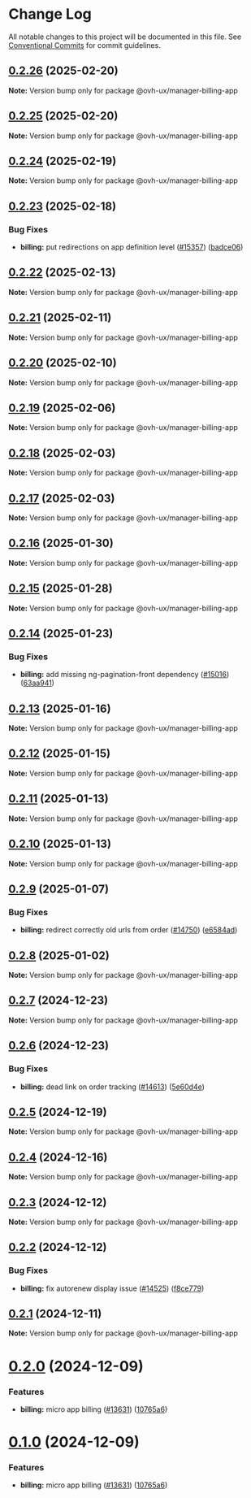 # Change Log

All notable changes to this project will be documented in this file.
See [Conventional Commits](https://conventionalcommits.org) for commit guidelines.

## [0.2.26](https://github.com/ovh/manager/compare/@ovh-ux/manager-billing-app@0.2.25...@ovh-ux/manager-billing-app@0.2.26) (2025-02-20)

**Note:** Version bump only for package @ovh-ux/manager-billing-app





## [0.2.25](https://github.com/ovh/manager/compare/@ovh-ux/manager-billing-app@0.2.24...@ovh-ux/manager-billing-app@0.2.25) (2025-02-20)

**Note:** Version bump only for package @ovh-ux/manager-billing-app





## [0.2.24](https://github.com/ovh/manager/compare/@ovh-ux/manager-billing-app@0.2.23...@ovh-ux/manager-billing-app@0.2.24) (2025-02-19)

**Note:** Version bump only for package @ovh-ux/manager-billing-app





## [0.2.23](https://github.com/ovh/manager/compare/@ovh-ux/manager-billing-app@0.2.22...@ovh-ux/manager-billing-app@0.2.23) (2025-02-18)


### Bug Fixes

* **billing:** put redirections on app definition level ([#15357](https://github.com/ovh/manager/issues/15357)) ([badce06](https://github.com/ovh/manager/commit/badce06aad331ac563c5121cd94f16ea020c1114))





## [0.2.22](https://github.com/ovh/manager/compare/@ovh-ux/manager-billing-app@0.2.21...@ovh-ux/manager-billing-app@0.2.22) (2025-02-13)

**Note:** Version bump only for package @ovh-ux/manager-billing-app





## [0.2.21](https://github.com/ovh/manager/compare/@ovh-ux/manager-billing-app@0.2.20...@ovh-ux/manager-billing-app@0.2.21) (2025-02-11)

**Note:** Version bump only for package @ovh-ux/manager-billing-app





## [0.2.20](https://github.com/ovh/manager/compare/@ovh-ux/manager-billing-app@0.2.19...@ovh-ux/manager-billing-app@0.2.20) (2025-02-10)

**Note:** Version bump only for package @ovh-ux/manager-billing-app





## [0.2.19](https://github.com/ovh/manager/compare/@ovh-ux/manager-billing-app@0.2.18...@ovh-ux/manager-billing-app@0.2.19) (2025-02-06)

**Note:** Version bump only for package @ovh-ux/manager-billing-app





## [0.2.18](https://github.com/ovh/manager/compare/@ovh-ux/manager-billing-app@0.2.17...@ovh-ux/manager-billing-app@0.2.18) (2025-02-03)

**Note:** Version bump only for package @ovh-ux/manager-billing-app





## [0.2.17](https://github.com/ovh/manager/compare/@ovh-ux/manager-billing-app@0.2.16...@ovh-ux/manager-billing-app@0.2.17) (2025-02-03)

**Note:** Version bump only for package @ovh-ux/manager-billing-app





## [0.2.16](https://github.com/ovh/manager/compare/@ovh-ux/manager-billing-app@0.2.15...@ovh-ux/manager-billing-app@0.2.16) (2025-01-30)

**Note:** Version bump only for package @ovh-ux/manager-billing-app





## [0.2.15](https://github.com/ovh/manager/compare/@ovh-ux/manager-billing-app@0.2.14...@ovh-ux/manager-billing-app@0.2.15) (2025-01-28)

**Note:** Version bump only for package @ovh-ux/manager-billing-app





## [0.2.14](https://github.com/ovh/manager/compare/@ovh-ux/manager-billing-app@0.2.13...@ovh-ux/manager-billing-app@0.2.14) (2025-01-23)


### Bug Fixes

* **billing:** add missing ng-pagination-front dependency ([#15016](https://github.com/ovh/manager/issues/15016)) ([63aa941](https://github.com/ovh/manager/commit/63aa941073bfdec51b9eb186c92fa3f8e76a0c85))





## [0.2.13](https://github.com/ovh/manager/compare/@ovh-ux/manager-billing-app@0.2.12...@ovh-ux/manager-billing-app@0.2.13) (2025-01-16)

**Note:** Version bump only for package @ovh-ux/manager-billing-app





## [0.2.12](https://github.com/ovh/manager/compare/@ovh-ux/manager-billing-app@0.2.11...@ovh-ux/manager-billing-app@0.2.12) (2025-01-15)

**Note:** Version bump only for package @ovh-ux/manager-billing-app





## [0.2.11](https://github.com/ovh/manager/compare/@ovh-ux/manager-billing-app@0.2.10...@ovh-ux/manager-billing-app@0.2.11) (2025-01-13)

**Note:** Version bump only for package @ovh-ux/manager-billing-app





## [0.2.10](https://github.com/ovh/manager/compare/@ovh-ux/manager-billing-app@0.2.9...@ovh-ux/manager-billing-app@0.2.10) (2025-01-13)

**Note:** Version bump only for package @ovh-ux/manager-billing-app





## [0.2.9](https://github.com/ovh/manager/compare/@ovh-ux/manager-billing-app@0.2.8...@ovh-ux/manager-billing-app@0.2.9) (2025-01-07)


### Bug Fixes

* **billing:** redirect correctly old urls from order ([#14750](https://github.com/ovh/manager/issues/14750)) ([e6584ad](https://github.com/ovh/manager/commit/e6584ada69e3c8d136f0ea62fdde7002dc9c7059))





## [0.2.8](https://github.com/ovh/manager/compare/@ovh-ux/manager-billing-app@0.2.7...@ovh-ux/manager-billing-app@0.2.8) (2025-01-02)

**Note:** Version bump only for package @ovh-ux/manager-billing-app





## [0.2.7](https://github.com/ovh/manager/compare/@ovh-ux/manager-billing-app@0.2.6...@ovh-ux/manager-billing-app@0.2.7) (2024-12-23)

**Note:** Version bump only for package @ovh-ux/manager-billing-app





## [0.2.6](https://github.com/ovh/manager/compare/@ovh-ux/manager-billing-app@0.2.5...@ovh-ux/manager-billing-app@0.2.6) (2024-12-23)


### Bug Fixes

* **billing:** dead link on order tracking ([#14613](https://github.com/ovh/manager/issues/14613)) ([5e60d4e](https://github.com/ovh/manager/commit/5e60d4e77661f249252a2e4de32c6b18ff7c6838))





## [0.2.5](https://github.com/ovh/manager/compare/@ovh-ux/manager-billing-app@0.2.4...@ovh-ux/manager-billing-app@0.2.5) (2024-12-19)

**Note:** Version bump only for package @ovh-ux/manager-billing-app





## [0.2.4](https://github.com/ovh/manager/compare/@ovh-ux/manager-billing-app@0.2.3...@ovh-ux/manager-billing-app@0.2.4) (2024-12-16)

**Note:** Version bump only for package @ovh-ux/manager-billing-app





## [0.2.3](https://github.com/ovh/manager/compare/@ovh-ux/manager-billing-app@0.2.2...@ovh-ux/manager-billing-app@0.2.3) (2024-12-12)

**Note:** Version bump only for package @ovh-ux/manager-billing-app





## [0.2.2](https://github.com/ovh/manager/compare/@ovh-ux/manager-billing-app@0.2.1...@ovh-ux/manager-billing-app@0.2.2) (2024-12-12)


### Bug Fixes

* **billing:** fix autorenew display issue ([#14525](https://github.com/ovh/manager/issues/14525)) ([f8ce779](https://github.com/ovh/manager/commit/f8ce77915a06cbc7e876d2649f5d17ced23c4580))





## [0.2.1](https://github.com/ovh/manager/compare/@ovh-ux/manager-billing-app@0.2.0...@ovh-ux/manager-billing-app@0.2.1) (2024-12-11)

**Note:** Version bump only for package @ovh-ux/manager-billing-app





# [0.2.0](https://github.com/ovh/manager/compare/@ovh-ux/manager-billing-app@0.1.0...@ovh-ux/manager-billing-app@0.2.0) (2024-12-09)


### Features

* **billing:** micro app billing ([#13631](https://github.com/ovh/manager/issues/13631)) ([10765a6](https://github.com/ovh/manager/commit/10765a6f2747cd2ea4080b7b374d797541402197))





# [0.1.0](https://github.com/ovh/manager/compare/@ovh-ux/manager-billing-app@0.0.0...@ovh-ux/manager-billing-app@0.1.0) (2024-12-09)


### Features

* **billing:** micro app billing ([#13631](https://github.com/ovh/manager/issues/13631)) ([10765a6](https://github.com/ovh/manager/commit/10765a6f2747cd2ea4080b7b374d797541402197))
